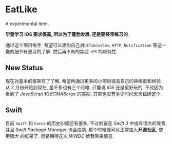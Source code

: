 # EatLike
A experimental item.

**毕竟学习 iOS 要求很高, 所以为了蓬勃发展, 还是要经常练习的**.

通过这个项目练手, 希望可以添加自己对`UITableView`, `HTTP`, `Notification`
等这一类的细节有更深的了解.
然后再不断的实验 `iOS` 的新特性.

## New Status
现在对基本的框架有了了解, 希望再通过更多的小项目提高自己的熟练度和经验.
从 2 月份开始到现在, 差不多也有三个月咯. 只能说 *iOS* 还是蛮好玩的.
不过因为看到了 *JavaScript* 和 *ECMAScript* 的美妙, 其实也没有多少时间天天钻研这个.

## Swift
目前 `Swift` 和 `Cocoa` 的历史纠缠还有很多, 不过听说在 *Swift 3* 中或有很大的改善,
并且 *Swift Package Manager* 也会成熟. 那个时候就可以正常加入**开源社区**, 使用强大
的框架了. 
很是期待这次 *WWDC* 给我带来惊喜.
